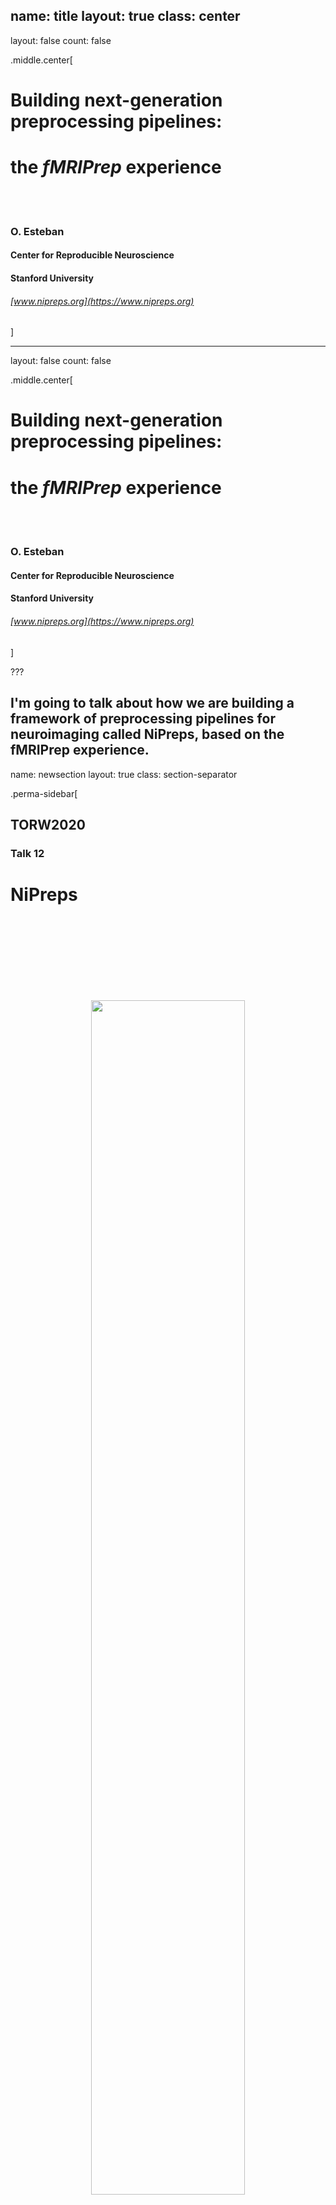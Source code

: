 name: title
layout: true
class: center
---
layout: false
count: false

.middle.center[
# Building next-generation preprocessing pipelines:
# the *fMRIPrep* experience

<br />
<br />

### O. Esteban
#### Center for Reproducible Neuroscience
#### Stanford University

###### [www.nipreps.org](https://www.nipreps.org)
]

---
layout: false
count: false

.middle.center[
# Building next-generation preprocessing pipelines:
# the *fMRIPrep* experience

<br />
<br />

### O. Esteban
#### Center for Reproducible Neuroscience
#### Stanford University

###### [www.nipreps.org](https://www.nipreps.org)
]

???

I'm going to talk about how we are building a framework of preprocessing pipelines for neuroimaging called NiPreps, based on the fMRIPrep experience.
---
name: newsection
layout: true
class: section-separator

.perma-sidebar[
## TORW2020
### Talk 12
# NiPreps

<br />
<br />
<br />
<br />
<br />
<br />
<br />

<p align="center">
<img src="assets/nipreps-qr.svg" width="70%" />
</p>
]

---
template: newsection
layout: false

.middle.center[
# Introducing *fMRIPrep*
]

???

Let's begin with some of the history behind fMRIPrep.

---
name: sidebar
layout: true

.perma-sidebar[
## TORW2020
### Talk 12
# NiPreps

<br />
<br />
<br />
<br />
<br />
<br />
<br />

<p align="center">
<img src="assets/nipreps-qr.svg" width="70%" />
</p>
]

---
template: sidebar

### fMRIPrep produces analysis-ready data from acquired (fMRI) data
* minimal requirements ([BIDS-compliant](https://bids-standard.github.io/bids-validator/));
* *agnostic* to downstream steps of the workflow
  * produces [BIDS-Derivatives](https://bids-specification.readthedocs.io/en/derivatives/05-derivatives/01-introduction.html);

???

fMRIPrep takes in a task-based or resting-state
functional MRI dataset in BIDS-format
and returns preprocessed data ready for analysis.

Preprocessed data can be used for a broad range of analysis, and they are
formatted following BIDS-Derivatives to maximize compatibility with:
  * major software packages (AFNI, FSL, SPM\*, etc.)
  * further temporal filtering and denoising: *fMRIDenoise*
  * any BIDS-Derivatives compliant tool (e.g., *FitLins*).

--

### fMRIPrep is a [BIDS-App](https://bids-apps.github.io) ([Gorgolewski, et al. 2017](https://doi.org/10.1371/journal.pcbi.1005209))
* adhered to modern software-engineering standards (CI/CD, containers)
* compatible interface with other BIDS-Apps
* optimized for automatic execution

???

fMRIPrep adopts the BIDS-App specifications.
That means the software is tested with every change to the codebase,
it also means that packaging, containerization, and deployment are also
automated and require tests to be passing.
BIDS-Apps are inter-operable (via BIDS-Derivatives),
and optimized for execution in HPC, Cloud, etc.

--

### Minimizes human intervention
* avoid error-prone parameters settings (read them from BIDS)
* adapts the workflow to the actual data available
  * while remaining flexible to some design choices (e.g., whether or not reconstructing surfaces or customizing target normalized standard spaces)

???

fMRIPrep minimizes human intervention because the user does not
need to fiddle with any parameters - they are obtained from the BIDS structure.
However, fMRIPrep does allow some flexibility to ensure the preprocessing meets the requirements of the intended analyses.

--

### fMRIPrep bundles many tools (AFNI, FSL, FreeSurfer, Nilearn, etc.)
* (do not reinvent the wheel)

???

Finally, fMRIPrep sits on top of giants' shoulders:
AFNI, FSL, FreeSurfer, Nilearn, etc. all implement methods very well
backed-up and are thoroughly tested on their own.

---

### We started *fMRIPrep* in February 2016

<p align="center">
<img src="assets/fmriprep-commits.png" width="700px" alt="error" />
</p>

### Objectives:
* Develop an fMRI preprocessing tool enforcing BIDS for the inputs
* Automatically executable within OpenNeuro

### Initially inspired by *HCP Pipelines*
* Problem: robustness vs. the wide variability of inputs

???

We began working on fMRIPrep back in 2016 with much more humble expectations:
- We needed to develop an fMRI preprocessing tool leveraging BIDS - smart enough to adapt the workflow for the input dataset,
- and the tool should be executable in OpenNeuro without human intervention.

Please note that at the time, the BIDS-Apps specification didn't exist yet.

We started out with an eye on HCP Pipelines, and soon identified
that datasets in OpenNeuro varied extremely in terms of acquisition
protocols and imaging parameters, which is definitely not a problem
for HCP Pipelines, which has very specific requirements for the inputs.

---

## *fMRIPrep* adoption and popularization brought new challenges

.pull-right[
<p align="center">
<img src="assets/fmriprep-ga-viewers.png" width="400px" />
</p>
]

???

With the fast adoption and popularization of *fMRIPrep*, new
challenges surfaced.

On the right-hand side, you'll find the chart of unique visitors
to fmriprep.org, which is the documentation website.

--

.pull-left[
#### Transparency was addressed with:

* the individual reports;
* the thorough documentation; and
* the *citation boilerplate*.
]

???

We realized that transparency is indeed a very hard problem.
The first leg of our solution was the creation of a solid report
system.
fMRIPrep generates one individual report per participant, containing
information not just to quality control the results, but also to
understand the processing flow.

We also strived for a comprehensive, thorough documentation.

Finally, the so-called citation boilerplate appended to the
individual reports describe the actual workflow that has been
run, noting all the software that was applied including their
versions and references.

--

.pull-left[
#### Run-to-run repeatability is an open issue:

* computational precautions (e.g., unpredictable float truncation/rounding)
* keep track of all random seeds (version +20.1)
]

???

Reproducibility in terms of run-to-run repeatability of results become as a more apparent problem, and we are always trying to minimize the vibration caused by computational factors, software versions, etc.

--

.pull-left[
#### Overwhelming feedback:

* massive amounts of bug reports, questioning the robustness
* organic emergence of *fMRIPrep enthusiasts* (thanks to E. DuPre, JD. Kent)
]

???

We always maintained close attention to all the feedback channels.
At some point we were washed over with bug reports that we needed to address.
We also started to doubt the robustness against the variability of inputs, and set a thorough stress-test plan using data from OpenNeuro (reported in our Nat Meth paper).
Among this feedback flooding, some external friends started to emerge and lent their shoulders in answering questions, fixing bugs, etc.

In particular, I want to thank Elizabeth DuPre (McGill) and James Kent (Univ. of Iowa) for being the earliest adopters and contributors.

---

## *fMRIPrep* is *stable* today, although unfinished

<div align="center" style='margin-top: 1em'>
<img alt="The fMRIPrep workflow" src="assets/fmriprep-workflow-final.svg" width="60%" />
</div>
([Esteban et al., 2019](https://doi.org/10.1038/s41592-018-0235-4))

???

These developments resulted in the following default processing workflow.

At the highest level, anatomical preprocessing (left-hand block)
and functional preprocessing (right-hand block) can be clearly
identified as the largest workflow units.

fMRIPrep combines all the anatomical images at the input in one anatomical
reference, removes the intensity non-uniformity, delineates brain tissues,
reconstructs surfaces, spatially normalizes the anatomical reference to
one or more standard spaces.

On the functional pathway, a reference is calculated for further processes,
then head-motion parameters are estimated (please note head-motion is accounted
for in the last resampling step, in combination with other transforms),
slice-timing correction is applied if requested.

Then, susceptibility distortion is estimated, if sufficient
information (in terms of acquisition and metadata) is found in the BIDS
structure.

Finally, data are mapped to the same individual's anatomical reference and
outputs in the several output spaces requested are generated, along with
a file gathering time-series of nuisance signals.

---

## The individual report

<video controls="controls" width="70%"
       name="Video Name" src="assets/fmriprep-report.mov"></video>

???

Let's walk through one example of report.
Reports have several sections, starting with a summary
indicating the particularities of this dataset
and workflow choices made based on the input data.

The anatomical section follows with several visualizations
to assess the anatomical processing steps mentioned before,
spatial normalization to template spaces (the flickering
panel helps assess alignment) and finally surface reconstruction.

Then, all functional runs are concatenated, and all show the same
structure.
After an initial summary of this particular run,
the alignment to the same subject's anatomical image is presented,
with contours of the white and pial surfaces as cues.
Next panel shows the brain mask and ROIs utilized by the CompCor
denoising.
For each run we then find some visualizations to assess the
generated confounding signals.

After all functional runs are presented, the About section keeps
information to aid reproducibility of results, such as the software's
version, or the exact command line run.

The boilerplate is found next, with a text version shown by default
and tabs to convert to Markdown and LaTeX.

Reports conclude with a list of encountered errors (if any).

---

## Reports are a crucial element to ensure transparency
.pull-left[
<p align="center">
<img src="assets/jessey.png" width="400px" />
</p>
]

.pull-right[

.distribute[
fMRIPrep generates one participant-wide report after execution.

Reports describe the data as found, and the steps applied
(providing .blue[visual support to look inside the box]):

  1. show researchers their data;

  2. show how *fMRIPrep* interpreted the data (describing the actual preprocessing steps);

  3. quality control of results, facilitating early error detection.
]
]

???

Therefore, reports have become a fundamental feature of fMRIPrep
because they not only allow assessing the quality of the processing,
but also provide an insight about the logic supporting such processing.

In other words, reports help respond to the what was done and the why was it done
in addition to the how well it did.

---

## Documentation as a second leg of transparency (fmriprep.org)

* Hackathons & docu-sprints

* the [CompCor documentation example](https://fmriprep.org/en/stable/outputs.html#confounds)

<p align="left">
<img src="assets/fmriprep-community-compcordocs.png" width="70%" />
</p>

.large[fmriprep.org]

???

We promptly identified the need for a very comprehensive documentation.
The website at fmriprep.org covers a substantial area of how the tool
works under the hood and how to best operate it.

The documentation turned out to be a great ice breaker for contributors,
who have pushed forward fundamental sections of it.

Most of the largest increments in documentation are the result of
discussions in hackathons, docusprints, neurostars, github, etc.
A hallmark example was pull request 1877 by Karolina Finc, who
gathered together a massive amount of knowledge from many contributors.
Now this is up and open in our documentation website.

---

## *fMRIPrep* is more of a community-driven project every day

* Bug-fixes: we ensured that open feedback channels were attended (GitHub, NeuroStars, mailing list, etc.);

* users began also proposing new features (some including code!);

* with *NiPreps* we are working towards handling the project over to the community.

???

To ensure the future sustainability of the project (what some developers call Bus factor),
we are transitioning the tool to *NiPreps*, transferring the large community nurtured over the past four years with it.

--

## How does *fMRIPrep* compensate its contributors?

* Contributors are invited to coauthor relevant publications about *fMRIPrep*.
* Anyone who helps with documentation, code or relevant discussions is a contributor.

.pull-left[
<p align="center">
<img src="assets/nmeth.png" width="85%" />
</p>
]

.pull-right[
<p align="center">
<img src="assets/natproc.png" width="85%" />
</p>
]

???

In return, beyond the rewards of being part of an open source project, fMRIPrep gives
some scientific credit back in the form of publications.

- All contributors are invited to coauthor these publications.
- Anything that helps the project is considered a sufficient contribution.

---

## Lessons learned

### Researchers want to spend more time on those areas most relevant to them
(probably not preprocessing...)

???

With the development of fMRIPrep we understood that
researchers don't want to waste their time on preprocessing
(except for researchers developing new preprocessing techniques).

--

### Writing *fMRIPrep* required a team of several experts in processing methods for neuroimaging, with a solid base on Computer Science.
(research programs just can't cover the neuroscience and the engineering of the whole workflow - we need to divide the labor)

???

The current neuroimaging workflow requires extensive knowledge in
sometimes orthogonal fields such as neuroscience and computer science.
Dividing the labor in labs, communities or individuals with the necessary
expertise is the fundamental for the advance of the whole field.

--

### Transparency helps against the risk of super-easy tools
(easy-to-use tools are risky because they might get a researcher very far with no idea whatsoever of what they've done)

???

There is an implicit risk in making things too easy to operate:

For instance, imagine someone who runs fMRIPrep on diffusion data by
tricking the BIDS naming into an apparently functional MRI dataset.
If fMRIPrep reached the end at all, the garbage at the output could be fed into
further tools, in a sort of a snowballing problem.

When researchers have access to the guts of the software and are given an opportunity to understand what's going on, the risk of misuse dips.

--

### Established toolboxes do not have incentives for compatibility
(and to some extent this is not necessarily bad, as long as they are kept well-tested and they embrace/help-develop some minimal standards)

???

AFNI, ANTs, FSL, FreeSurfer, SPM, etc. have comprehensive software validation tests,
methodological validation tests, stress tests, etc. - which pushed up their quality and made them fundamental for the field.

Therefore, it is better to keep things that way (although some minimal efforts towards convergence in compatibility are of course welcome)

---

template: newsection
layout: false

.middle.center[
# www.nipreps.org

### (*NiPreps* == NeuroImaging PREProcessing toolS)

]

???

The enormous success of fMRIPrep led us to propose
its generalization to other MRI and non-MRI modalities,
as well as nonhuman species (for instance, rodents),
and particular populations currently unsupported by fMRIPrep
such as infants.

---

## Augmenting scanners to produce "*analysis-grade*" data
### (data *directly consumable* by analyses)

<br />
<br />

.pull-left[

***Analysis-grade* data** is an analogy to the concept of "*sushi-grade (or [sashimi-grade](https://en.wikipedia.org/wiki/Sashimi)) fish*" in that both are:

<br />

.large[**minimally preprocessed**,]

and

.large[**safe to consume** directly.]
]

.pull-right[
<img align="right" style='margin-right: 50px' src="https://1.bp.blogspot.com/-Osh4H4WXka0/WlMJmVgkZTI/AAAAAAAAEMY/GynUzSomJ-EBiyqv2m-maiOyKSM7SOmNACLcBGAs/s400/yellowfin%2Btuna%2Bsteaks%2Bnutrition.jpg" />
]

???

The goal, therefore, of NiPreps is to extend the scanner
so that, in a way, they produce data ready for analysis.

We liken these analysis-grade data to sushi-grade fish,
because in both cases the product is minimally preprocessed
and at the same time safe to consume as is.

---

template: newsection
layout: false

.middle.center[
# Deconstructing *fMRIPrep*

<br />

<img align="center" style="width: 60%" src="assets/deconstructing.png" />
]

???

For the last two years we've been decomposing the architecture of fMRIPrep, spinning off its constituent parts that are valuable in other applications.

This process of decoupling (to use a proper CS term) has been greatly facilitated by the modular nature of the code since its inception.

---

<div align="center" style='margin-top: 1em'>
<img alt="The NiPreps framework" src="../nipreps-chart.png" width="60%" />
</div>

???

The processing elements extracted from fMRIPrep can be mapped to three
regimes of responsibility:

- Software infrastructure composed by tools ensuring the collaboration and the most basic tooling.
- Middleware utilities, which build more advanced tooling based on the foundational infrastructure
- And at the top of the stack end-user applications - namely fMRIPrep, dMRIPrep, sMRIPrep and MRIQC.

As we can see, the boundaries of these three architectural layers are soft and tools such as TemplateFlow may stand in between.

Only projects enclosed in the brain shape pertain to the NiPreps community. NiPype, NiBabel and BIDS are so deeply embedded as dependencies that NiPreps can't be understood without them.

---

<img src="https://raw.githubusercontent.com/bids-standard/bids-specification/master/BIDS_logo/BIDS_logo_black.svg" width="20%" />

* BIDS provides a standard, guaranteeing I/O agreements:

  * Allows workflows to self-adapt to the inputs
  * Ensures the shareability of the results

* PyBIDS: a Python tool to query BIDS datasets ([Yarkoni et al., 2019](https://doi.org/10.21105/joss.01294)):

  ``` Python
  >>> from bids import BIDSLayout

  # Point PyBIDS to the dataset's path
  >>> layout = BIDSLayout("/data/coolproject")

  # List the participant IDs of present subjects
  >>> layout.get_subjects()
  ['01', '02', '03', '04', '05']

  # List session identifiers, if present
  >>> layout.get_sessions()
  ['01', '02']

  # List functional MRI tasks
  >>> layout.get_tasks()
  ['rest', 'nback']
  ```

???

BIDS is one of the keys to success for fMRIPrep and consequently, a strategic element of NiPreps.

Because the tools so far are written in Python, PyBIDS is a powerful tool to index and query inputs and outputs.

The code snippet illustrates the ease to find out the subject identifiers available in the dataset, sessions, and tasks.

---

## BIDS Derivatives

.cut-right[
``` Shell
derivatives/
├── fmriprep/
│ ├── dataset_description.json
│ ├── logs
│ ├── sub-01.html
│ ├── sub-01/
│ │ ├── anat/
│ │ │ ├── sub-01_desc-brain_mask.nii.gz
│ │ │ ├── sub-01_dseg.nii.gz
│ │ │ ├── sub-01_label-GM_probseg.nii.gz
│ │ │ ├── sub-01_label-WM_probseg.nii.gz
│ │ │ ├── sub-01_label-CSF_probseg.nii.gz
│ │ │ ├── sub-01_desc-preproc_T1w.nii.gz
│ │ │ ├── sub-01_space-MNI152_desc-brain_mask.nii.gz
│ │ │ ├── sub-01_space-MNI152_dseg.nii.gz
│ │ │ ├── sub-01_space-MNI152_label-GM_probseg.nii.gz
│ │ │ ├── sub-01_space-MNI152_label-WM_probseg.nii.gz
│ │ │ ├── sub-01_space-MNI152_label-CSF_probseg.nii.gz
│ │ │ ├── sub-01_space-MNI152_desc-preproc_T1w.nii.gz
│ │ │ ├── sub-01_from-MNI152_to-T1w_mode-image_xfm.h5
│ │ │ ├── sub-01_from-T1w_to-MNI152_mode-image_xfm.h5
│ │ │ └── sub-01_from-orig_to-T1w_mode-image_xfm.txt
│ │ ├── figures/
│ │ └── func/
│ │   ├── sub-01_task-rhymejudgment_space-MNI152_boldref.nii.gz
│ │   ├── sub-01_task-rhymejudgment_space-MNI152_desc-preproc_bold.nii.gz
│ │   ├── sub-01_task-rhymejudgment_space-MNI152_desc-confounds_regressors.nii.gz
│ │   └── sub-01_task-rhymejudgment_space-MNI152_desc-brain_mask.nii.gz
```
]


???

All NiPreps must write out BIDS-Derivatives.
As illustrated in the example, the outputs of fMRIPrep are very similar to the BIDS standard for acquired data.

---

## BIDS-Apps

* BIDS-Apps proposes a workflow structure model:

  <img src="../journal.pcbi.1005209.g002.png" width="85%" />

* Use of containers & CI/CD

* Uniform interface:
  .cut-right[
  ```Shell
  fmriprep /data /data/derivatives/fmriprep-20.1.1 participant [+OPTIONS]
  ```
  ]

???

All end-user applications in NiPreps must conform to the BIDS-Apps specifications.

The BIDS-Apps paper identified a common pattern in neuroimaging studies, where individual participants (and runs) are processed first individually, and then based on the outcomes, further levels of data aggregation are executed.

For this reason, BIDS-Apps define two major levels of execution: participant and group level.

Finally, the paper also stresses the importance of containerizing applications to ensure long-term preservation of run-to-run repeatability and proposes a common command line interface as described at the bottom:


- first the name of the BIDS-Apps (fmriprep, in this case)
- followed by input and output directories (respectively),
- to finally indicate the analysis level (always participant, for the case of fmriprep)

---

.pull-left[
<p align="center">
<img src="../card-nipype.svg" width="100%" />
</p>
<br />

``` Python
from nipype.interfaces.fsl import BET
brain_extract = BET(
  in_file="/data/coolproject/sub-01/ses-01/anat/sub-01_ses-01_T1w.nii",
  out_file="/out/sub-01/ses-01/anat/sub-01_ses-01_desc-brain_T1w.nii"
)
brain_extract.run()
```

Nipype is the gateway to mix-and-match from AFNI, ANTs, Dipy, FreeSurfer, FSL, MRTrix, SPM, etc.
]

.pull-right[
<p align="center">
<img src="https://nipype.readthedocs.io/en/latest/_images/nipype_architecture_overview2.png" width="60%" />
</p>
]


???

Nipype is the glue stitching together all the underlying neuroimaging toolboxes and provides the execution framework.

The snippet shows how the widely known BET tool from FSL can be executed using NiPype. This is a particular example instance of interfaces - which provide uniform access to the tooling with Python.

Finally, combining these interfaces we generate processing workflows to fulfill higher level processing tasks.

---

<img src="../card-nipype.svg" width="39%" />
<p align="center">
<img src="https://fmriprep.org/en/stable/_images/workflows-5.png" width="60%" />
</p>

???

For instance, we may have a look into fMRIPrep's functional processing block.

Nipype helps understand (and opens windows in the black box) generating these graph representation of the workflow.

---

<img src="../card-nibabel.svg" width="39%" />

``` Python
"""Fix the affine of a rodent dataset, imposing 0.2x0.2x0.2 [mm]."""
import numpy as np
import nibabel as nb

# Open the file
img = nb.load("sub-25_MGE_MouseBrain_3D_MGE_150.nii.gz")

# New (correct) affine
aff = np.diag((-0.2, -0.2, 0.2, 1.0))

# Use nibabel to reorient to canonical
card = nb.as_closest_canonical(nb.Nifti1Image(
    img.dataobj,
    np.diag((-0.2, -0.2, 0.2, 1.0)),
    None
))

# Save to disk
card.to_filename("sub-25_T2star.nii.gz")
```

???

NiBabel allows Python to easily access neuroimaging data formats such as NIfTI, GIFTI and CIFTI2.

Although this might be a trivial task, the proliferation of neuroimaging software has led to some sort of Wild West of formats, and sometimes interoperation is not ensured.

In the snippet, we can see how we can manipulate the orientation headers of a NIfTI volume, in particular a rodent image with incorrect affine information.
---

.pull-left[
<p align="center">
<img src="../card-nitransforms.svg" width="100%" />
</p>
<br />
<br />

Transforms typically are the outcome of image registration methodologies

<br />

The proliferation of software implementations of image registration methodologies has resulted in a spread of data structures and file formats used to preserve and communicate transforms.

([Esteban et al., 2020](https://doi.org/10.1109/ISBI45749.2020.9098466))
]

.pull-right[
<p align="center">
<img src="https://raw.githubusercontent.com/poldracklab/nitransforms/master/docs/_static/figure1-joss.png" width="90%" />
</p>
]


???

NiTransforms is a super-interesting toy project where we are exercising our finest coding skills.
It completes NiBabel in the effort of making spatial transforms calculated by neuroimaging software tools interoperable.

When it goes beyond the alpha state, it is expected to be merged into NiBabel.

At the moment, NiTransforms is already integrated in fMRIPrep +20.1
to concatenate LTA (linear affine transforms) transforms obtained with FreeSurfer,
ITK transforms obtained with ANTs, and motion parameters estimated with FSL.

Compatibility across formats is hard due to the many arbitrary decisions in establishing the mathematical framework of the transform and the intrinsic confusion of applying a transform.

While intuitively we understand applying a transform as "transforming the moving image so that I can represent it overlaid or fused with the reference image and both should look aligned", in reality, we only transform coordinates from the reference image into the moving image's space (step 1 on the right).

Once we know where the center of every voxel of the reference image falls in the moving image coordinate system, we read in the information (in other words, a value) from the moving image. Because the location will probably be off-grid, we interpolate such a value from the neighboring voxels (step 2).

Finally (step 3) we generate a new image object with the structure of the reference image and the data interpolated from the moving information. This new image object is the moving image "moved" on to the reference image space and thus, both look aligned.

---

.pull-left[
<p align="center">
<img src="../card-templateflow.svg" width="100%" />
</p>


* The Archive (right) is a repository of templates and atlases
* The Python Client (bottom) provides easy access (with lazy-loading) to the Archive

``` Python
>>> from templateflow import api as tflow
>>> tflow.get(
...     'MNI152NLin6Asym',
...     desc=None,
...     resolution=1,
...     suffix='T1w',
...     extension='nii.gz'
... )
PosixPath('/templateflow_home/tpl-MNI152NLin6Asym/tpl-MNI152NLin6Asym_res-01_T1w.nii.gz')
```

.large[www.templateflow.org]
]

.pull-right[
<p align="center">
<img src="assets/templateflow-archive.png" width="90%" />
</p>
]

???

One of the most ancient feature requests received from fMRIPrep early adopters was improving the flexibility of spatial normalization to standard templates other than fMRIPrep's default.

For instance, infant templates.

TemplateFlow offers an Archive of templates where they are stored, maintained and re-distributed;

and a Python client that helps accessing them.

On the right hand side, an screenshot of the TemplateFlow browser shows some of the templates currently available in the repository. The browser can be reached at www.templateflow.org.


The tool is based on PyBIDS, and the snippet will surely remind you of it.
In this case the example shows how to obtain the T1w template corresponding to FSL's MNI space, at the highest resolution.

If the files requested are not in TemplateFlow's cache, they will be pulled down and kept for further utilization.

---

## TemplateFlow - Archive
<p align="center">
<img src="assets/templateflow-datatypes.png" width="75%" />
</p>
.small[(Ciric et al. 2020, in prep)]

???

The Archive allows a rich range of data and metadata to be stored with the template.

Datatypes in the repository cover:

- images containing population-average templates,
- masks (for instance brain masks),
- atlases (including parcellations and segmentations)
- transform files between templates

Metadata can be stored with the usual BIDS options.

Finally, templates allow having multiple cohorts, in a similar encoding to that of multi-session BIDS datasets.

Multiple cohorts are useful, for instance, in infant templates with averages at several gestational ages.


---

<img src="../card-niworkflows.svg" width="39%" />

<br />
<br />

NiWorkflows is a miscellaneous mixture of tooling used by downstream *NiPreps*:

???

NiWorkflows is, historically, the first component detached from fMRIPrep.

For that reason, its scope and vision has very fuzzy boundaries as compared to the other tools.

The most relevant utilities incorporated within NiWorkflows are:

--

* The reportlet aggregation and individual report generation system

???

First, the individual report system which aggregates the visual elements or the reports (which we call "reportlets") and generates the final HTML document.

Also, most of the engineering behind the generation of these reportlets and their integration within NiPype are part of NiWorkflows

--

* Custom extensions to NiPype interfaces

???

Beyond the extension of NiPype to generate a reportlet from any given interface, NiWorkflows is the test bed for many utilities that are then upstreamed to nipype.

Also, special interfaces with a limited scope that should not be included in nipype are maintained here.

--

* Workflows useful across applications

???

Finally, NiWorkflows indeed offers workflows that can be used by end-user NiPreps. For instance atlas-based brain extraction of anatomical images, based on ANTs.

---

<img src="../card-sdcflows.svg" width="39%" />

<object style="width: 75%;" type="image/svg+xml" data="assets/sub-100068_task-machinegame_run-6_desc-sdc_bold.svg"></object>

???

Echo-planar imaging (EPI) are typically affected by distortions along the phase encoding axis, caused by the perturbation of the magnetic field at tissue interfaces.

Looking at the reportlet, we can see how in the "before" panel, the image is warped.

The distortion is most obvious in the coronal view (middle row) because this image has posterior-anterior phase encoding.

Focusing on the changes between "before" and "after" correction in this coronal view, we can see how the blue contours delineating the corpus callosum fit better the dark shade in the data after correction.

---

## SDCFlows, as integrated in *fMRIPrep*


.left-column3[
<p align="center">
<img src="assets/fmriprep-workflow-sdc.svg" width="100%" />
</p>
]

.right-column3[
* Hierarchy of SDC methods:
  1. PE-Polar
  2. Fieldmap
  3. Fieldmap-less


* Arguments:
  * `--use-syn-sdc`
  * `--force-syn`
  * `--ignore fieldmaps`


* REQUIRES (opts. 1 or 2): setting the [`IntendedFor`](https://bids-specification.readthedocs.io/en/latest/04-modality-specific-files/01-magnetic-resonance-imaging-data.html#fieldmap-data) metadata field of fieldmaps.
]


???

With SDCFlows, fMRIPrep implements a rather sophisticated pipeline for the estimation of susceptibility distortions.

Depending on whether the input dataset contains EPI images with opposed phase encoding polarities (the so-called PE-Polar correction), fieldmaps (as Gradient Recalled Echo sequences) or the fieldmap-less estimation is requested,

then SDCFlows establishes a hierarchy of corrections.

After correction, we are interested in assessing that low-frequency distortions have been accounted for and that high-frequency (with extreme regions suffering severe drop-outs) are not excessively present.

---
.pull-left[
<p align="center">
<img src="../card-smriprep.svg" width="100%" />
</p>
]
.pull-right[
<p align="center">
<img src="https://github.com/oesteban/smriprep/raw/033a6b4a54ecbd9051c45df979619cda69847cd1/docs/_resources/workflow.png" width="100%" />
</p>
]

???

sMRIPrep corresponds to the split of the anatomical preprocessing
workflow originally proposed with fMRIPrep.

With the support of TemplateFlow, the tool now supports spatial normalization to one or more templates found in the TemplateFlow Archive.

It also supports the use of custom templates, whenever they are correctly installed in the templateflow's cache folder.

---

<br />
<p align="center">
<img src="../card-dmriprep.svg" width="39%" />
</p>

<br />
<br />

<p align="center">
<img src="../card-fmriprep.svg" width="39%" />
</p>

???

dMRIPrep and fMRIPrep are, of course the tip of the iceberg.

dMRIPrep is still in an alpha state, steadily progressing through the path fMRIPrep has delineated for NiPreps.

Hopefully, at this point of the talk fMRIPrep doesn't need further description.

---

template: newsection
layout: false

.middle.center[
# Other components of NiPreps
]

???

Some additional components of NiPreps were never part of fMRIPrep's codebase, or they have been started recently.

---

<p align="center">
<img src="../card-mriqc.svg" width="35%" />
</p>
<br />
<p align="center">
<img src="../card-crowdmri.svg" width="35%" />
</p>
<br />
<p align="center">
<img src="../card-mriqcnets.svg" width="35%" />
</p>

???

Such is the case of the quality control tools.

MRIQC produces visual reports for the efficient screening of acquired (meaning, unprocessed) data - in particular anatomical and functional MRI of the human brain.

CrowdMRI is an internet service where anonymized quality control metrics are uploaded automatically as they are computed by MRIQC.

The endgoal is to gather enough data to describe the normative distribution of these metrics across image parameters and scanning devices and sites.

Finally, MRIQCnets encloses several machine learning projects regarding the quality of acquired images.

---

## Upcoming new utilities

### NiBabies

* Recently started, covering infant MRI brain-extraction for now (Mathias Goncalves)

### NiRodents

* Recently started, covering rodent MRI brain-extraction for now (Eilidh MacNicol)


???

So, what's coming up next?

NiBabies is some sort of NiWorkflows equivalent for the preprocessing of infant imaging. At the moment, only atlas-based brain extraction using ANTs (and adapted from NiWorkflows) is in active developments.

Next steps include brain tissue segmentation.

Similarly, NiRodents is the NiWorkflows parallel for the prepocessing of rodent preclinical imaging. Again, only atlas-based brain extraction adapted from NiWorkflows is being developed.

--

## Future lines

* fMRIPrep-babies

* fMRIPrep-rodents

* MolPrep / PETPrep ?

???

In a mid-term future, both NiBabies and NiRodents should allow the extension of fMRIPrep to these new two idiosyncratic data families.

In additions, plans for a molecular imaging or PET preprocessing NiPrep are being designed.

---

## Conclusion

### *NiPreps* is a framework for the development of preprocessing workflows

* Principled design, with BIDS as an strategic component
* Leveraging existing, widely used software
* Using NiPype as a foundation

???

To wrap-up, I've presented NiPreps, a framework for developing preprocessing
workflows inspired by fMRIPrep.

The framework is heavily principle and tags along BIDS as a foundational component

NiPreps should not reinvent any wheel, trying to reuse as much as possible of the widely used and tested existing software.

Nipype serves as a glue components to orchestrate workflows.

--

### Why preprocessing?

* We propose to consider preprocessing as part of the image acquisition and reconstruction
* When setting the boundaries that way, it seems sensible to pursue some standardization in the preprocessing:
  * Less experimental degrees of freedom for the researcher
  * Researchers can focus on the analysis
  * More homogeneous data at the output (e.g., for machine learning)
* How:
  * Transparency is key to success: individual reports and documentation (open source is implicit).
  * Best engineering practices (e.g., containers and CI/CD)

???

But why just preprocessing, with a very strict scope?

We propose to think about preprocessing as part of the image acquisition and reconstruction process (in other words, scanning), rather than part of the analysis workflow.

This decoupling from analysis comes with several upshots:

First, there are less moving parts to play with for researchers in the attempt to fit their methods to the data (instead of fitting data with their methods).

Second, such division of labor allows the researcher to use their time in the analysis.

Finally, two preprocessed datasets from two different studies and scanning sites should be more homogeneous when processed with the same instruments, in comparison to processing them with idiosyncratic, lab-managed, preprocessing workflows.

However, for NiPreps to work we need to make sure the tools are transparent.

Not just with the individual reports and thorough documentation, also because of the community driven development. For instance, the peer-review process that goes around large incremental changes is fundamental to ensure the quality of the tool.

In addition, best engineering practices suggested in the BIDS-Apps paper, along with those we have been including with fMRIPrep, are necessary to ensure the quality of the final product.

--

### Challenges

* Testing / Validation!

???

As an open problem, validating the results of the tool remains extremely challenging for the lack in gold standard datasets that can tell us the best possible outcome.

---

template: newsection
layout: false

.middle.center[
# Open PhD student position!
]

---

template: newsection
layout: false

.middle.center[
# Thanks!

## Questions?
]
